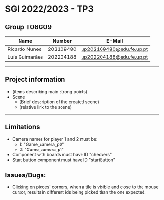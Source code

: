 # SGI 2022/2023 - TP3

## Group T06G09
| Name             | Number    | E-Mail                    |
| ---------------- | --------- | ------------------------- |
| Ricardo Nunes    | 202109480 | up202109480@edu.fe.up.pt  |
| Luís Guimarães   | 202204188 | up202204188@edu.fe.up.pt  |

----
## Project information

- (items describing main strong points)
- Scene
  - (Brief description of the created scene)
  - (relative link to the scene)
----
## Limitations
- Camera names for player 1 and 2 must be:
	- 1: "Game_camera_p0"
	- 2: "Game_camera_p1"
- Component with boards must have ID "checkers"
- Start button component must have ID "startButton"

## Issues/Bugs:
- Clicking on pieces' corners, when a tile is visible and close to the mouse cursor, results in different ids being picked than the one expected.